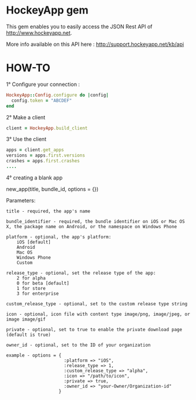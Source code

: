 HockeyApp gem
=============

This gem enables you to easily access the JSON Rest API of http://www.hockeyapp.net.

More info available on this API here : http://support.hockeyapp.net/kb/api


HOW-TO
======

1° Configure your connection :

```ruby
HockeyApp::Config.configure do |config|
  config.token = "ABCDEF"
end
```

2° Make a client

```ruby
client = HockeyApp.build_client
```

3° Use the client

```ruby
apps = client.get_apps
versions = apps.first.versions
crashes = apps.first.crashes
....
```

4° creating a blank app

new_app(title, bundle_id, options = {})

Parameters:

    title - required, the app's name

    bundle_identifier - required, the bundle identifier on iOS or Mac OS X, the package name on Android, or the namespace on Windows Phone

    platform - optional, the app's platform:
        iOS [default]
        Android
        Mac OS
        Windows Phone
        Custom

    release_type - optional, set the release type of the app:
        2 for alpha
        0 for beta [default]
        1 for store
        3 for enterprise

    custom_release_type - optional, set to the custom release type string

    icon - optional, icon file with content type image/png, image/jpeg, or image image/gif

    private - optional, set to true to enable the private download page (default is true)

    owner_id - optional, set to the ID of your organization

    example - options = {
                          :platform => "iOS", 
                          :release_type => 1, 
                          :custom_release_type => "alpha", 
                          :icon => "/path/to/icon", 
                          :private => true, 
                          :owner_id => "your-Owner/Organization-id"
                        }
